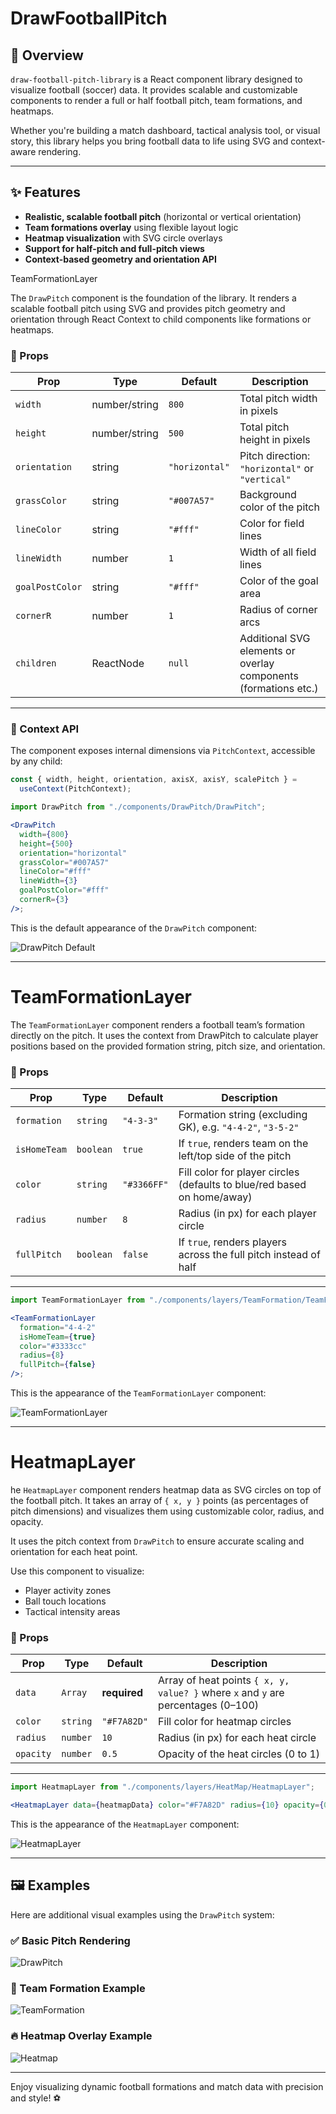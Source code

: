# DrawFootballPitch

## 🧠 Overview

`draw-football-pitch-library` is a React component library designed to visualize football (soccer) data. It provides scalable and customizable components to render a full or half football pitch, team formations, and heatmaps.

Whether you're building a match dashboard, tactical analysis tool, or visual story, this library helps you bring football data to life using SVG and context-aware rendering.

---

## ✨ Features

- **Realistic, scalable football pitch** (horizontal or vertical orientation)
- **Team formations overlay** using flexible layout logic
- **Heatmap visualization** with SVG circle overlays
- **Support for half-pitch and full-pitch views**
- **Context-based geometry and orientation API**

TeamFormationLayer

The `DrawPitch` component is the foundation of the library. It renders a scalable football pitch using SVG and provides pitch geometry and orientation through React Context to child components like formations or heatmaps.

### 📐 Props

| Prop            | Type          | Default        | Description                                                     |
| --------------- | ------------- | -------------- | --------------------------------------------------------------- |
| `width`         | number/string | `800`          | Total pitch width in pixels                                     |
| `height`        | number/string | `500`          | Total pitch height in pixels                                    |
| `orientation`   | string        | `"horizontal"` | Pitch direction: `"horizontal"` or `"vertical"`                 |
| `grassColor`    | string        | `"#007A57"`    | Background color of the pitch                                   |
| `lineColor`     | string        | `"#fff"`       | Color for field lines                                           |
| `lineWidth`     | number        | `1`            | Width of all field lines                                        |
| `goalPostColor` | string        | `"#fff"`       | Color of the goal area                                          |
| `cornerR`       | number        | `1`            | Radius of corner arcs                                           |
| `children`      | ReactNode     | `null`         | Additional SVG elements or overlay components (formations etc.) |

---

### 🧠 Context API

The component exposes internal dimensions via `PitchContext`, accessible by any child:

```js
const { width, height, orientation, axisX, axisY, scalePitch } =
  useContext(PitchContext);
```

```jsx
import DrawPitch from "./components/DrawPitch/DrawPitch";

<DrawPitch
  width={800}
  height={500}
  orientation="horizontal"
  grassColor="#007A57"
  lineColor="#fff"
  lineWidth={3}
  goalPostColor="#fff"
  cornerR={3}
/>;
```

This is the default appearance of the `DrawPitch` component:

![DrawPitch Default](./src/assets/images/DrawPitchDefault.png)

---

# TeamFormationLayer

The `TeamFormationLayer` component renders a football team’s formation directly on the pitch. It uses the context from DrawPitch to calculate player positions based on the provided formation string, pitch size, and orientation.

### 📐 Props

| Prop         | Type      | Default     | Description                                                             |
| ------------ | --------- | ----------- | ----------------------------------------------------------------------- |
| `formation`  | `string`  | `"4-3-3"`   | Formation string (excluding GK), e.g. `"4-4-2"`, `"3-5-2"`              |
| `isHomeTeam` | `boolean` | `true`      | If `true`, renders team on the left/top side of the pitch               |
| `color`      | `string`  | `"#3366FF"` | Fill color for player circles (defaults to blue/red based on home/away) |
| `radius`     | `number`  | `8`         | Radius (in px) for each player circle                                   |
| `fullPitch`  | `boolean` | `false`     | If `true`, renders players across the full pitch instead of half        |

---

```jsx
import TeamFormationLayer from "./components/layers/TeamFormation/TeamFormationLayer";

<TeamFormationLayer
  formation="4-4-2"
  isHomeTeam={true}
  color="#3333cc"
  radius={8}
  fullPitch={false}
/>;
```

This is the appearance of the `TeamFormationLayer` component:

![TeamFormationLayer](./src/assets/images/TeamFormationDefault.png)

---

# HeatmapLayer

he `HeatmapLayer` component renders heatmap data as SVG circles on top of the football pitch. It takes an array of `{ x, y }` points (as percentages of pitch dimensions) and visualizes them using customizable color, radius, and opacity.

It uses the pitch context from `DrawPitch` to ensure accurate scaling and orientation for each heat point.

Use this component to visualize:

- Player activity zones
- Ball touch locations
- Tactical intensity areas

### 📐 Props

| Prop      | Type     | Default      | Description                                                                       |
| --------- | -------- | ------------ | --------------------------------------------------------------------------------- |
| `data`    | `Array`  | **required** | Array of heat points `{ x, y, value? }` where `x` and `y` are percentages (0–100) |
| `color`   | `string` | `"#F7A82D"`  | Fill color for heatmap circles                                                    |
| `radius`  | `number` | `10`         | Radius (in px) for each heat circle                                               |
| `opacity` | `number` | `0.5`        | Opacity of the heat circles (0 to 1)                                              |

---

```jsx
import HeatmapLayer from "./components/layers/HeatMap/HeatmapLayer";

<HeatmapLayer data={heatmapData} color="#F7A82D" radius={10} opacity={0.5} />;
```

This is the appearance of the `HeatmapLayer` component:

![HeatmapLayer](./src/assets/images/HeatmapLayerDefautl.png)

---

## 🖼️ Examples

Here are additional visual examples using the `DrawPitch` system:

### ✅ Basic Pitch Rendering

![DrawPitch](./src/assets/images/DrawPitch.png)

### 🔷 Team Formation Example

![TeamFormation](./src/assets/images/TeamFormation.png)

### 🔥 Heatmap Overlay Example

![Heatmap](./src/assets/images/Heatmap.png)

---

Enjoy visualizing dynamic football formations and match data with precision and style! ⚽
